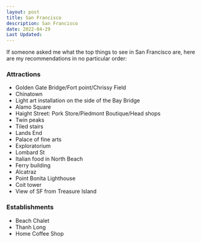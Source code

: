 ```yaml
---
layout: post
title: San Francisco
description: San Francisco
date: 2022-04-29
Last Updated: 
---
```

If someone asked me what the top things to see in San Francisco are, here are my recommendations in no particular order:

### Attractions
* Golden Gate Bridge/Fort point/Chrissy Field 
* Chinatown
* Light art installation on the side of the Bay Bridge
* Alamo Square 
* Haight Street: Pork Store/Piedmont Boutique/Head shops
* Twin peaks 
* Tiled stairs
* Lands End 
* Palace of fine arts
* Exploratorium
* Lombard St
* Italian food in North Beach 
* Ferry building
* Alcatraz
* Point Bonita Lighthouse
* Coit tower 
* View of SF from Treasure Island

### Establishments 
* Beach Chalet
* Thanh Long 
* Home Coffee Shop
